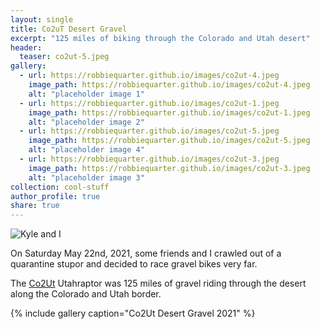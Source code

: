 ```yaml
---
layout: single
title: Co2uT Desert Gravel
excerpt: "125 miles of biking through the Colorado and Utah desert"
header:
  teaser: co2ut-5.jpeg
gallery:
  - url: https://robbiequarter.github.io/images/co2ut-4.jpeg
    image_path: https://robbiequarter.github.io/images/co2ut-4.jpeg
    alt: "placeholder image 1"
  - url: https://robbiequarter.github.io/images/co2ut-1.jpeg
    image_path: https://robbiequarter.github.io/images/co2ut-1.jpeg
    alt: "placeholder image 2"
  - url: https://robbiequarter.github.io/images/co2ut-5.jpeg
    image_path: https://robbiequarter.github.io/images/co2ut-5.jpeg
    alt: "placeholder image 4"
  - url: https://robbiequarter.github.io/images/co2ut-3.jpeg
    image_path: https://robbiequarter.github.io/images/co2ut-3.jpeg
    alt: "placeholder image 3"   
collection: cool-stuff
author_profile: true
share: true
---
```


![Kyle and I](https://robbiequarter.github.io/images/co2ut-2.jpeg)  

On Saturday May 22nd, 2021, some friends and I crawled out of a quarantine stupor and decided to race gravel bikes very far. <br>

The [Co2Ut](https://www.desertgravel.com/co2ut/) Utahraptor was 125 miles of gravel riding through the desert along the Colorado and Utah border. <br>

{% include gallery caption="Co2Ut Desert Gravel 2021" %}


